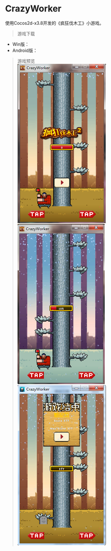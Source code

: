 # CrazyWorker
使用Cocos2d-x3.8开发的《疯狂伐木工》小游戏。

>游戏下载  
* Win版：  
* Android版：  

> 游戏预览  
![](./preview/1.png)  
![](./preview/2.png)  
![](./preview/3.png)


